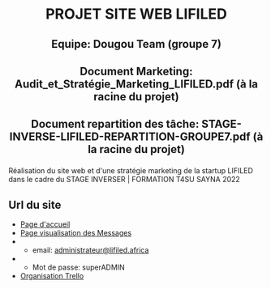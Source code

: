 # <p align="center"> PROJET SITE WEB LIFILED </p>
## <p align="center"> Equipe: Dougou Team (groupe 7) </p>
## <p align="center"> Document Marketing: Audit_et_Stratégie_Marketing_LIFILED.pdf (à la racine du projet)  </p> 
## <p align="center"> Document repartition des tâche: STAGE-INVERSE-LIFILED-REPARTITION-GROUPE7.pdf (à la racine du projet)  </p> 
 

Réalisation du site web et d'une stratégie marketing de la startup LIFILED dans le cadre du STAGE INVERSER | FORMATION T4SU SAYNA 2022

## Url du site
- [Page d'accueil](https://amani-arnaud.github.io/PROJET-SITE-WEB-LIFILED)
- [Page visualisation des Messages](https://amani-arnaud.github.io/PROJET-SITE-WEB-LIFILED/lifiled-admin/login)
- - email: administrateur@lifiled.africa
- - Mot de passe: superADMIN
- [Organisation Trello](https://trello.com/invite/b/0uRfBMz9/4dc96b2be9967a1d5842fb5cb5e75cfb/projet-site-web-lifiled-stage-inverse-t4su) 
